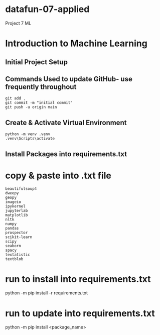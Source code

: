 # datafun-07-applied
Project 7 ML
# Introduction to Machine Learning

## Initial Project Setup
## Commands Used to update GitHub- use frequently throughout

```
git add .
git commit -m "initial commit"
git push -u origin main
```
## Create & Activate Virtual Environment

```
python -m venv .venv
.venv\Scripts\activate
```
## Install Packages into requirements.txt
# copy & paste into .txt file
```
beautifulsoup4
dweepy
geopy
imageio
ipykernel
jupyterlab
matplotlib
nltk
numpy
pandas
prospector
scikit-learn
scipy
seaborn
spacy
textatistic
textblob

```
# run to install into requirements.txt
python -m pip install -r requirements.txt

# run to update into requirements.txt
python -m pip install <package_name>


